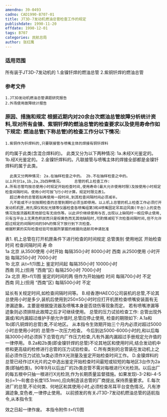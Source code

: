 ```yaml
---
amendno: 39-0493
cadno: CAD1990-B707-01
title: JT3D-7发动机燃油总管检查工作的规定
publishdate: 1990-11-20
effdate: 1990-12-01
tags: B707
categories: 民航总局
author: 张红鹰
---
```


### 适用范围 
所有装于JT3D-7发动机的
1.金镍钎焊的燃油总管
2.紫铜钎焊的燃油总管

<!--more-->
### 参考文件
    1.JT3D发动机燃油总管课题研究报告
    2.外场使用故障统计报告

### 原因、措施和规定 根据近期内对20余台次燃油总管故障分析统计资料,现对所有金镍、紫铜钎焊的燃油总管的检查要求以及使用寿命作如下规定:     燃油总管(下称总管)的检查工作分以下情况: 
    1.紫铜作为钎焊料的,只要联接管与喷嘴主体的焊接有铜钎焊料
的均属于此类(含混合焊料的)。       此类又分为以下两种情况: 1a.未经X光鉴定的。 1b.经X光鉴定的。 
    2.金镍钎焊料的。凡联接管与喷嘴主体的焊接全部都是金镍钎焊料的属于此类。 
  
      此类又分两种情况: 2a.在抽样检查之中的。 2b.不在抽样检查之中的。 
    以上共分1a,1b,2a,2b四种情况。     总管的机上检查工作: 
    A.所有总管均按总使用小时规定开始检查时间,使用寿命(最大允许使用时限)及按使用小时规定检查间隔时间。使用小时可按飞行小时计算。规定时限见表1。 
      超过寿命的总管若拟再使用一段时间,到其检查间隔时间必须减半。 
      凡不能或不计划按期检查的总管到期时必须当即停用。以上机上总管的机上检查工作必须打开发动机机匣,用孔探仪和反光镜等仪器检查各喷嘴组第3和4喷嘴固定吊耳迎风面(平台)上的变色情况及旋流器和其他部位有无烧伤等。以此评价继续使用与否,出现以上缺陷时一般应停止使用,只有当平台上无黑色积炭而只是棕黄色而无其他缺陷时,可酌情减短下次检查间隔时间,但不允许超过规定的间隔时间的50%的情况下放行到下次检查。 
    根据积累的实际检查经验可依据所掌握的根据向适航司申请批准 
表1. 机上总管在打开机匣条件下进行检查的时间规定 
总管类别  使用地区  开始检查时间  检查间隔时间  寿 命  
1a  北京  从3500使用 小时开始  每隔350小时  8000小时 
西南  从2500使用 小时开始  每隔250小时  7000小时  
1b  北京  从t=f(1)图上 鉴定时间起  每隔350小时  10000小时  
西南  同上(但用 “西南”区)  每隔250小时  7000小时  
2a  北京  用t=f(1)图 鉴定的时间的两 倍作为开始抽检 时间 每隔700小时  不定  
西南  同上(但用 “西南”区)  每隔500小时  不定  
  
延长有关规定时间,如检查间隔时间等。 
    B.经香港HAECO公司装机的总管,不论其总使用小时是多少,装机后使用到250±50小时时应打开机匣检查喷嘴安装面有无渗漏迹象。主要是根据旋流器及喷嘴本身是否烧伤等现象而定。 
    若有喷嘴渗漏等迹象则必须排除此故障之后才可继续使用。     总管的压力试验检查工作:     总管出现外漏或/和内漏超过维护手册允许值时,总管应停止使用,
检查的期限如下: A.1a和1b(即凡铜焊的总管)类,不论地区。     从本指令生效期开始三个月内必须对超过5000小时总使用小时的
总管作一次压力检查。     今后到达5000-6000小时的,和以后每隔3000小时必须拆下总管在内厂作压力检查,凡有外漏内漏超过手册规定允许值的一律停用。     B.2a和2b类(即金镍钎焊的总管)不论其地区和使用时间,结合发动机中修和更高级的检修进行总管的压力试验检查。 
    C.所有类别的总管装在发动机上之前必须作压力试验,1a类必须作X光测量及鉴定开始检查时间工作。 
    D.金镍焊料的总管已经作过X光片的之中选出鉴定开始检查时间最短或较短的每地区3台作为2a类(即抽检类)。90年9月以后出厂的2b类总管不需对每根进行X光检测。以后出厂的每五根中只抽一根进行X光检测,作为长期质量监督措施。如果发现i-3-2和i-4-5处(i=1～8)套合长度1(5.1mm),应向制造该总管的厂商提出,保持质量要求。 
    E.每次进厂的总管,不论何类、何地区和其使用小时,必须检查吊耳平台变色情况。凡有渗漏迹象,变色者,一律停止使用。     以前颁发的有关JT3D-7发动机燃油总管的适航指令,从本指令生

效之日起一律作废。     本指令附件:t=f(1)图  
